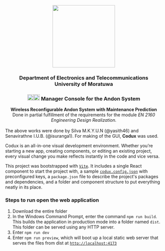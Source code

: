 <div align="center">  
    <img height="200" src="./src/assets/logo (1).png">
    <h3>Department of Electronics and Telecommunications<br>University of Moratuwa</h3>
    <h3><img height="20" src="./src/assets/vite.svg"><img height="20" src="./src/assets/codux.svg">  Manager Console for the Andon System</h3>
    <b>Wireless Reconfigurable Andon System with Maintenance Prediction</b><br>Done in partial fulfillment of the requirements for the module <i>EN 2160 Engineering Design Realization.</i>
</div>

<br>
The above works were done by Silva M.K.Y.U.N (@yasith46) and Senavirathne I.U.B. (@isuranga1). For making of the GUI, <b>Codux</b> was used.

Codux is an all-in-one visual development environment. Whether you’re starting a new app, creating components, or editing an existing project, every visual change you make reflects instantly in the code and vice versa.

This project was bootstrapped with [`Vite`](https://vitejs.dev). It includes a single React component to start the project with, a sample [`codux.config.json`](codux.config.json) with preconfigured keys, a `package.json` file to describe the project's packages and dependencies, and a folder and component structure to put everything neatly in its place.

### Steps to run open the web application
1. Download the entire folder
2. In the Windows Command Prompt, enter the command `npm run build`. This builds the application in production mode into a folder named `dist`. This folder can be served using any HTTP server.
3. Enter `npm run dev`
4. Enter `npm run preview`, which will boot up a local static web server that serves the files from dist at [`http://localhost:4173`](http://localhost:4173)
